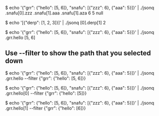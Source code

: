$ echo '{"grr": {"hello": [5, 6]}, "snafu": [{"zzz": 6}, {"aaa": 5}]}' | ./jsonq .snafu[0].zzz .snafu[1].aaa .snafu[1].aza
6 5 null

$ echo '[{"derp": [1, 2, 3]}]' | ./jsonq [0].derp[1]
2

$ echo '{"grr": {"hello": [5, 6]}, "snafu": [{"zzz": 6}, {"aaa": 5}]}' | ./jsonq .grr.hello
[5, 6]

Use --filter to show the path that you selected down 
----------------------------------------------------

$ echo '{"grr": {"hello": [5, 6]}, "snafu": [{"zzz": 6}, {"aaa": 5}]}' | ./jsonq .grr.hello --filter
{"grr": {"hello": [5, 6]}}

$ echo '{"grr": {"hello": [5, 6]}, "snafu": [{"zzz": 6}, {"aaa": 5}]}' | ./jsonq .grr.hello[0] --filter
{"grr": {"hello": [5]}}

$ echo '{"grr": {"hello": [5, 6]}, "snafu": [{"zzz": 6}, {"aaa": 5}]}' | ./jsonq .grr.hello[1] --filter
{"grr": {"hello": [6]}}